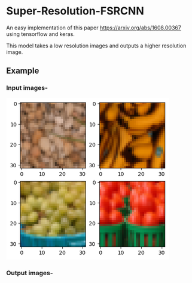 # Super-Resolution-FSRCNN

An easy implementation of this paper https://arxiv.org/abs/1608.00367 using tensorflow and keras.

This model takes a low resolution images and outputs a higher resolution image.

## Example
### Input images-
<img src="/results/intput-LR-images.png" alt=""></img>

### Output images-
<img src="/results/intput-HR-images.png" alt=""></img>